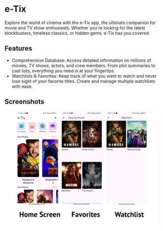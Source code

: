 # e-Tix

Explore the world of cinema with the e-Tix app, the ultimate companion for movie and TV show enthusiasts. Whether you're looking for the latest blockbusters, timeless classics, or hidden gems, e-Tix has you covered.

## Features

- Comprehensive Database: Access detailed information on millions of movies, TV shows, actors, and crew members. From plot summaries to cast lists, everything you need is at your fingertips.
- Watchlists & Favorites: Keep track of what you want to watch and never lose sight of your favorite titles. Create and manage multiple watchlists with ease.

## Screenshots

![screenshots](screenshot.png)
